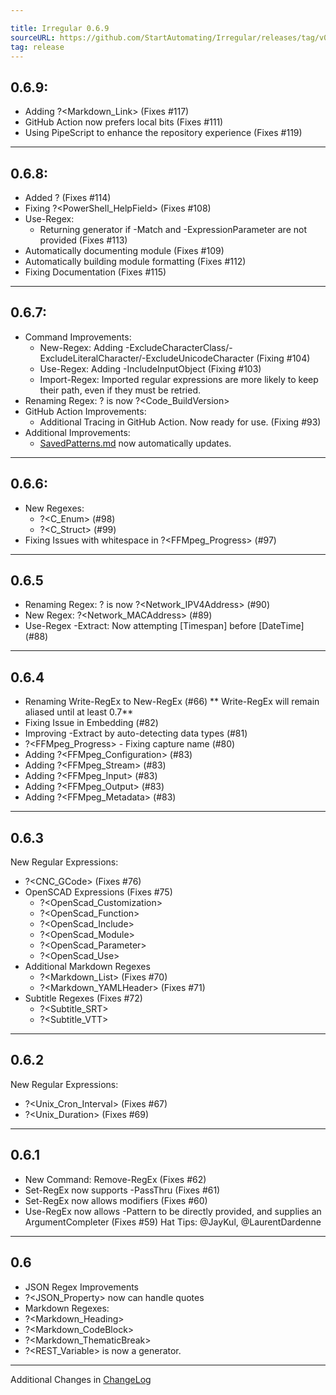 ```yaml
---

title: Irregular 0.6.9
sourceURL: https://github.com/StartAutomating/Irregular/releases/tag/v0.6.9
tag: release
---
```

## 0.6.9:
* Adding ?<Markdown_Link> (Fixes #117)
* GitHub Action now prefers local bits (Fixes #111)
* Using PipeScript to enhance the repository experience (Fixes #119)
---

## 0.6.8:
* Added ?<CamelCaseSpace> (Fixes #114)
* Fixing ?<PowerShell_HelpField> (Fixes #108)
* Use-Regex:
  * Returning generator if -Match and -ExpressionParameter are not provided (Fixes #113)
* Automatically documenting module (Fixes #109)
* Automatically building module formatting (Fixes #112)
* Fixing Documentation (Fixes #115)
---
  
## 0.6.7:
* Command Improvements:
  * New-Regex:  Adding -ExcludeCharacterClass/-ExcludeLiteralCharacter/-ExcludeUnicodeCharacter (Fixing #104)
  * Use-Regex:  Adding -IncludeInputObject (Fixing #103)
  * Import-Regex:  Imported regular expressions are more likely to keep their path, even if they must be retried.
* Renaming Regex:  ?<BuildVersion> is now ?<Code_BuildVersion>
* GitHub Action Improvements:
  * Additional Tracing in GitHub Action.  Now ready for use.  (Fixing #93)
* Additional Improvements:
  * [SavedPatterns.md](SavedPatterns.md) now automatically updates.
---
## 0.6.6:
* New Regexes:
  * ?<C_Enum> (#98)
  * ?<C_Struct> (#99)
* Fixing Issues with whitespace in ?<FFMpeg_Progress> (#97)
---
## 0.6.5
* Renaming Regex: ?<IPV4Address> is now ?<Network_IPV4Address> (#90)
* New Regex: ?<Network_MACAddress> (#89)
* Use-Regex -Extract:  Now attempting [Timespan] before [DateTime] (#88)
---
## 0.6.4
* Renaming Write-RegEx to New-RegEx (#66) ** Write-RegEx will remain aliased until at least 0.7**
* Fixing Issue in Embedding (#82)
* Improving -Extract by auto-detecting data types (#81)
* ?<FFMpeg_Progress> - Fixing capture name (#80)
* Adding ?<FFMpeg_Configuration> (#83)
* Adding ?<FFMpeg_Stream> (#83)
* Adding ?<FFMpeg_Input> (#83)
* Adding ?<FFMpeg_Output> (#83)
* Adding ?<FFMpeg_Metadata> (#83)
---
## 0.6.3
New Regular Expressions:
* ?<CNC_GCode> (Fixes #76)
* OpenSCAD Expressions (Fixes #75)  
  * ?<OpenScad_Customization>
  * ?<OpenScad_Function>
  * ?<OpenScad_Include>
  * ?<OpenScad_Module>
  * ?<OpenScad_Parameter>
  * ?<OpenScad_Use>
* Additional Markdown Regexes
  * ?<Markdown_List> (Fixes #70)
  * ?<Markdown_YAMLHeader> (Fixes #71)
* Subtitle Regexes (Fixes #72)
  * ?<Subtitle_SRT>
  * ?<Subtitle_VTT>
---
## 0.6.2
New Regular Expressions:
* ?<Unix_Cron_Interval> (Fixes #67)
* ?<Unix_Duration> (Fixes #69)
---
## 0.6.1
* New Command:  Remove-RegEx (Fixes #62)
* Set-RegEx now supports -PassThru (Fixes #61)
* Set-RegEx now allows modifiers (Fixes #60)
* Use-RegEx now allows -Pattern to be directly provided, and supplies an ArgumentCompleter (Fixes #59)
Hat Tips: @JayKul, @LaurentDardenne
---
## 0.6
* JSON Regex Improvements
 * ?<JSON_Property> now can handle quotes
* Markdown Regexes:
 * ?<Markdown_Heading>
 * ?<Markdown_CodeBlock>
 * ?<Markdown_ThematicBreak>
* ?<REST_Variable> is now a generator.
---
Additional Changes in [ChangeLog](CHANGELOG.md)
